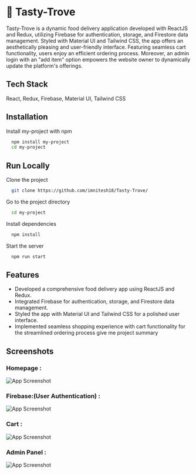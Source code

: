 # 🍒 Tasty-Trove
Tasty-Trove is a dynamic food delivery application developed with ReactJS and Redux, utilizing Firebase for authentication, storage, and Firestore data management. Styled with Material UI and Tailwind CSS, the app offers an aesthetically pleasing and user-friendly interface. Featuring seamless cart functionality, users enjoy an efficient ordering process. Moreover, an admin login with an "add item" option empowers the website owner to dynamically update the platform's offerings.
    
## Tech Stack

React, Redux, Firebase, Material UI, Tailwind CSS


## Installation

Install my-project with npm

```bash
  npm install my-project
  cd my-project
```
    
## Run Locally

Clone the project

```bash
  git clone https://github.com/imnitesh18/Tasty-Trove/
```

Go to the project directory

```bash
  cd my-project
```

Install dependencies

```bash
  npm install
```

Start the server

```bash
  npm run start
```


## Features

- Developed a comprehensive food delivery app using ReactJS and Redux.
- Integrated Firebase for authentication, storage, and  Firestore data management.
- Styled the app with Material UI and Tailwind CSS for a polished user interface.
- Implemented seamless shopping experience with cart functionality for the streamlined ordering process give me project summary

## Screenshots

### Homepage :

![App Screenshot](https://github.com/imnitesh18/FoodZone/assets/71972708/c2555ca8-f29e-45c5-accc-8415a43c75f8)

### Firebase:(User Authentication) :

![App Screenshot](https://github.com/imnitesh18/FoodZone/assets/71972708/71da55d5-b0ee-43cd-8ea3-94c43634fddb)

### Cart :

![App Screenshot](https://github.com/imnitesh18/FoodZone/assets/71972708/185dc8ad-bf91-4570-8be3-3b7da15e9679)

### Admin Panel :

![App Screenshot](https://github.com/imnitesh18/FoodZone/assets/71972708/c79744b9-0cae-4154-b509-7592b6854ea4)




